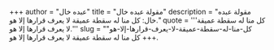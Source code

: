 +++
author = "عبده خال"
title = "مقولة عبده خال"
description = "مقولة عبده خال: كل منا له سقطة عميقة لا يعرف قرارها إلا هو."
quote = '''كل منا له سقطة عميقة لا يعرف قرارها إلا هو.'''
slug = "كل-منا-له-سقطة-عميقة-لا-يعرف-قرارها-إلا-هو"
+++
كل منا له سقطة عميقة لا يعرف قرارها إلا هو.

